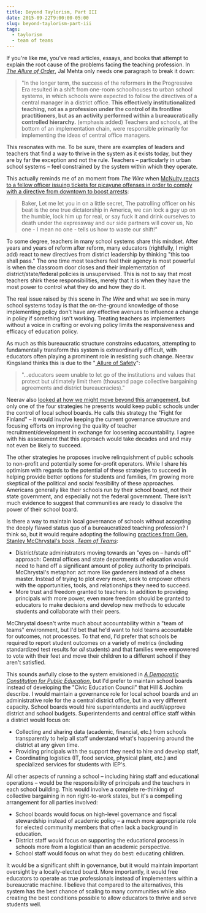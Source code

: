 ```yaml
---
title: Beyond Taylorism, Part III
date: 2015-09-22T9:00:00-05:00
slug: beyond-taylorism-part-iii 
tags: 
  - taylorism
  - team of teams
---
```


If you're like me, you've read articles, essays, and books that attempt to explain the root cause of the problems facing  the teaching profession.  In [*The Allure of Order*][allureoforder], Jal Mehta only needs one paragraph to break it down:

>"In the longer term, the success of the reformers in the Progressive Era resulted in a shift from one-room schoolhouses to urban school systems, in which schools were expected to follow the directives of a central manager in a district office. **This effectively institutionalized teaching, not as a profession under the control of its frontline practitioners, but as an activity performed within a bureaucratically controlled hierarchy.** (emphasis added) Teachers and schools, at the bottom of an implementation chain, were responsible primarily for implementing the ideas of central office managers.

This resonates with me. To be sure, there are examples of leaders and teachers that find a way to thrive in the system as it exists today, but they are by far the exception and not the rule. Teachers – particularly in urban school systems – feel constrained by the system within which they operate.  

This actually reminds me of an moment from *The Wire* when [McNulty reacts to a fellow officer issuing tickets for picayune offenses in order to comply with a directive from downtown to boost arrests](mcnulty): 

>Baker, Let me let you in on a little secret, The patrolling officer on his beat is the one true dictatorship in America, we can lock a guy up on the humble, lock him up for real, or say fuck it and drink ourselves to death under the expressway and our side partners will cover us, No one - I mean no one - tells us how to waste our shift!"

To some degree, teachers in many school systems share this mindset. After years and years of reform after reform, many educators (rightfully, I might add) react to new directives from district leadership by thinking "this too shall pass." The one time most teachers feel their agency is most powerful is when the classroom door closes and their implementation of district/state/federal policies is unsupervised.  This is not to say that most teachers shirk these responsibilities, merely that it is when they have the most power to control what they do and how they do it.

The real issue raised by this scene in *The Wire* and what we see in many school systems today is that the on-the-ground knowledge of those implementing policy don't have any effective avenues to influence a change in policy if something isn't working. Treating teachers as implementers without a voice in crafting or evolving policy limits the responsiveness and efficacy of education policy. 

As much as this bureaucratic structure constrains educators, attempting to fundamentally transform this system is extraordinarily difficult, with educators often playing a prominent role in resisting such change. Neerav Kingsland thinks this is due to the "[ Allure of Safety][neerav]":

>"...educators seem unable to let go of the institutions and values that protect but ultimately limit them (thousand page collective bargaining agreements and district bureaucracies)."

Neerav also [looked at how we might move beyond this arrangement][unwind], but only one of the four strategies he presents would keep public schools under the control of local school boards. He calls this strategy the "Fight for Finland" – it would involve keeping the current governance structure and focusing efforts on improving the quality of teacher recruitment/development in exchange for loosening accountability. I agree with his assessment that this approach would take decades and and may not even be likely to succeed.

The other strategies he proposes involve relinquishment of public schools to non-profit and potentially some  for-profit operators. While I share his optimism with regards to the potential of these strategies to succeed in helping provide better options for students and families, I'm growing more skeptical of the political and social feasibility of these approaches. Americans generally like their schools run by their school board, not their state government, and especially not the federal government. There isn't much evidence to suggest that communities are ready to dissolve the power of their school board.

Is there a way to maintain local governance of schools without accepting the deeply flawed status quo of a bureaucratized teaching profession? I think so, but it would require adopting the following [practices from Gen. Stanley McChrystal's book, *Team of Teams*][teamofteams]: 

* District/state administrators moving towards an "eyes on – hands off" approach: Central offices and state departments of education would need to hand off a significant amount of policy authority to principals. McChrystal's metaphor: act more like gardeners instead of a chess master. Instead of trying to plot every move, seek to empower others with the opportunities, tools, and relationships they need to succeed.
* More trust and freedom granted to teachers: In addition to providing principals with more power, even more freedom should be granted to educators to make decisions and develop new methods to educate students and collaborate with their peers.

McChrystal doesn't write much about accountability within a "team of teams" environment, but I'd bet that he'd want to hold teams accountable for outcomes, not processes. To that end, I'd prefer that schools be required to report student outcomes on a variety of metrics (including standardized test results for *all* students) and that families were empowered to vote with their feet and move their children to a different school if they aren't satisfied. 

This sounds awfully close to the system envisioned in [*A Democratic Constitution for Public Education*](http://www.crpe.org/publications/democratic-constitution-public-education), but I'd prefer to maintain school boards instead of developing the "Civic Education Council" that Hill & Jochim describe. I would maintain a governance role for local school boards and an administrative role for the a central district office, but in a very different capacity. School boards would hire superintendents and audit/approve district and school budgets. Superintendents and central office staff within a district would focus on:

* Collecting and sharing data (academic, financial, etc.) from schools transparently to help all staff understand what's happening around the district at any given time. 
* Providing principals with the support they need to hire and develop staff,
* Coordinating logistics (IT, food service, physical plant, etc.) and specialized services for students with IEP's.

All other aspects of running a school – including hiring staff and educational operations – would be the responsibility of principals and the teachers in each school building. This would involve a complete re-thinking of collective bargaining in non right-to-work states, but it's a compelling arrangement for all parties involved: 

* School boards would focus on high-level governance and fiscal stewardship instead of academic policy – a much more appropriate role for elected community members that often lack a background in education.
* District staff would focus on supporting the educational process in schools more from a logistical than an academic perspective. 
* School staff would focus on what they do best: educating children.

 It would be a significant shift in governance, but it would maintain important oversight by a locally-elected board. More importantly, it would free educators to operate as true professionals instead of implementers within a bureaucratic machine. I believe that compared to the alternatives, this system has the best chance of scaling to many communities while also creating the best conditions possible to allow educators to thrive and serve students well.

[allureoforder]: http://www.amazon.com/The-Allure-Order-Expectations-Development/dp/0190231459

[mcnulty]: http://www.imdb.com/title/tt0763094/quotes?ref_=tt_ql_3

[neerav]: http://relinquishment.org/2015/06/30/the-allure-of-order-book-review-part-i/

[unwind]: http://relinquishment.org/2015/07/06/four-ways-to-unwind-the-allure-of-order/

[teamofteams]: http://www.amazon.com/Team-Teams-Rules-Engagement-Complex/dp/1591847486